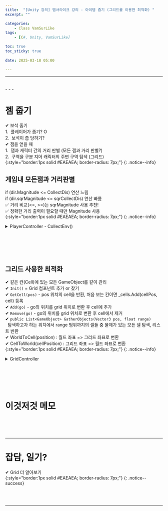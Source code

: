 ```yaml
---
title:  "[Unity 강의] 뱀서라이크 강의 - 아이템 줍기 (그리드를 이용한 최적화) "
excerpt: ""

categories:
    - Class VamSurLike
tags:
    - [C#, Unity, VamSurLike]

toc: true
toc_sticky: true
 
date: 2025-03-18 05:00

---
```

- - -

<br>
- - - 

<!--&nbsp;🔹 ✔ ✅  -->

# 젬 줍기
✔ 보석 줍기  
1.&nbsp;&nbsp;플레이어가 줍기? O  
2.&nbsp;&nbsp;보석이 줍 당하기?  
✔ 잼을 얻을 때  
1.&nbsp;&nbsp;잼과 캐릭터 간의 거리 판별 (모든 잼과 거리 판별?)  
2.&nbsp;&nbsp;구역을 구분 지어 캐릭터의 주변 구역 탐색 (그리드)  
{:style="border:1px solid #EAEAEA; border-radius: 7px;"}
{: .notice--info}  

## 게임내 모든잼과 거리판별 
if (dir.Magnitude <= CollectDis) 연산 느림  
if (dir.sqrMagnitude <= sqrCollectDis) 연산 빠름  
✅ 거리 비교(<=, >=)는 sqrMagnitude 사용 추천!  
✅ 정확한 거리 출력이 필요할 때만 Magnitude 사용  
{:style="border:1px solid #EAEAEA; border-radius: 7px;"}
{: .notice--info}  

<details>
<summary>PlayerController - CollectEnv()</summary>
<div class="notice--primary" markdown="1"> 

```c# 
public class PlayerController : CreatureController
{

    float EnvCollectDist { get; set; } = 1.0f;

    void Update()
    {
        CollectEnv();
    }

    void CollectEnv() 
    {
        float sqrCollectDis = EnvCollectDist * EnvCollectDist;
        List<GemController> gems = Managers.Object.Gems.ToList();
        foreach (GemController gem in gems)
        {
            Vector3 dir = gem.transform.position - transform.position;
            if (dir.sqrMagnitude <= EnvCollectDist)
            {
                Managers.Game.Gem += 1;
                Managers.Object.Despawn(gem);
            }
            
        }
    }
}
```
</div>
</details>


<br><br><br><br>

## 그리드 사용한 최적화
✔ 같은 칸(Cell)에 있는 모든 GameObject를 같이 관리  
✔ `Init()` = Grid 컴포넌트 추가 or 찾기  
✔ `GetCell(pos)` - pos 위치의 cell을 반환, 처음 보는 칸이면 _cells.Add(cellPos, cell) 등록  
✔ `Add(go)` - go의 위치를 grid 위치로 변환 후 cell에 추가  
✔ `Remove(go)` - go의 위치를 grid 위치로 변환 후 cell에서 제거  
✔ `public List<GameObject> GatherObjects(Vector3 pos, float range)`  
&nbsp;&nbsp;탐색하고자 하는 위치에서 range 범위까지의 셀들 중 물체가 있는 모든 셀 탐색, 리스트 반환   
✔ WorldToCell(position) : 월드 좌표 => 그리드 좌표로 변환   
✔ CellToWorld(cellPosition) : 그리드 좌표 => 월드 좌표로 변환  
{:style="border:1px solid #EAEAEA; border-radius: 7px;"}
{: .notice--info}  

<details>
<summary>GridController</summary>
<div class="notice--primary" markdown="1"> 

```c# 
using System.Collections.Generic;
using UnityEngine;

class Cell 
{
    public HashSet<GameObject> Objects { get; } = new HashSet<GameObject>();
}

public class GridController : BaseController
{
    UnityEngine.Grid _grid;

    Dictionary<Vector3Int, Cell> _cells = new Dictionary<Vector3Int, Cell>();

    public override bool Init()
    {
        base.Init();

        _grid = gameObject.GetOrAddComponent<UnityEngine.Grid>();

        return true;
    }

    public void Add(GameObject go) 
    {
        Vector3Int cellPos = _grid.WorldToCell(go.transform.position);

        Cell cell = GetCell(cellPos);
        if (cell==null)
            return;
        
        cell.Objects.Add(go);
    }
    public void Remove(GameObject go)
    {
        Vector3Int cellPos = _grid.WorldToCell(go.transform.position);

        Cell cell = GetCell(cellPos);
        if (cell == null)
            return;
        
        cell.Objects.Remove(go);
    }

    Cell GetCell(Vector3Int cellPos) 
    {
        Cell cell = null;

        if (_cells.TryGetValue(cellPos,out cell) ==false)
        {
            //처음보는 칸이다? => add 등록
            cell = new Cell();
            _cells.Add(cellPos, cell);
        }
        return cell;
    }

    public List<GameObject> GatherObjects(Vector3 pos, float range) 
    {
        List<GameObject> objects = new List<GameObject>();

        Vector3Int left = _grid.WorldToCell(pos + new Vector3(-range, 0));
        Vector3Int right = _grid.WorldToCell(pos + new Vector3(+range, 0));
        Vector3Int bottom = _grid.WorldToCell(pos + new Vector3(0, -range));
        Vector3Int top = _grid.WorldToCell(pos + new Vector3(0, +range));

        int minX = left.x;
        int maxX = right.x;
        int minY = bottom.y;
        int maxY = top.y;

        for (int x = minX; x <= maxX; x++)
        {
            for (int y = minY; y <= maxY; y++)
            {
                if (_cells.ContainsKey(new Vector3Int(x, y, 0)) == false)
                    continue;

                objects.AddRange(_cells[new Vector3Int(x, y, 0)].Objects);
            }
        }
        return objects;
    }
}

```
- 오브젝트 매니저에서 spawn, despawn 될 때 그리드 add, remove  
</div>
</details>

<br><br><br><br>

# 이것저것 메모


<br><br><br>
- - - 

# 잡담, 일기?
✔ Grid 더 알아보기  
{:style="border:1px solid #EAEAEA; border-radius: 7px;"}
{: .notice--success}  


<br><br>
- - -